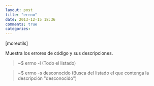 ```yaml
---
layout: post
title: "errno"
date: 2013-12-15 18:36
comments: true
categories: 
---
```

[moreutils]

Muestra los errores de código y sus descripciones.

>~$ errno -l (Todo el listado)

>~$ errno -s desconocido (Busca del listado el que contenga la descripción "desconocido")


